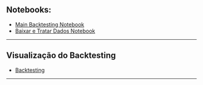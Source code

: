 
## Notebooks:


- [Main Backtesting Notebook](tutorials/main_Backtesting.ipynb)
- [Baixar e Tratar Dados Notebook](tutorials/Baixar_tratar_dados.ipynb)

---
## Visualização do Backtesting

- [Backtesting](tutorials/Estrategia_Fundamentalista.html)
---


